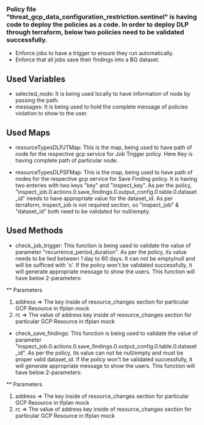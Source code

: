 ### Policy file "threat_gcp_data_configuration_restriction.sentinel" is having code to deploy the policies as a code. In order to deploy DLP through terraform, below two policies need to be validated successfully.
* Enforce jobs to have a trigger to ensure they run automatically.
* Enforce that all jobs save their findings into a BQ dataset.

## Used Variables 
* selected_node: It is being used locally to have information of node by passing the path.
* messages: It is being used to hold the complete message of policies violation to show to the user.

## Used Maps
* resourceTypesDLPJTMap: This is the map, being used to have path of node for the respective gcp service for Job  Trigger policy. Here Key is having complete path of particular node.

* resourceTypesDLPSFMap: This is the map, being used to have path of nodes for the respective gcp service for Save Finding policy. It is having two enteries with two keys "key" and "inspect_key". As per the policy, "inspect_job.0.actions.0.save_findings.0.output_config.0.table.0.dataset_id" needs to have appropriate value for the dataset_id.
As per terraform, inspect_job is not required section, so "inspect_job" & "dataset_id" both need to be validated for null/empty.

## Used Methods
* check_job_trigger: This function is being used to validate the value of parameter "recurrence_period_duration". As per the policy, its value needs to be lied between 1 day to 60 days. It can not be empty/null and will be sufficed with 's'. If the policy won't be validated successfully, it will generate appropriate message to show the users. This function will have below 2-parameters:

** Parameters
1. address => The key inside of resource_changes section for particular GCP Resource in tfplan mock
2. rc => The value of address key inside of resource_changes section for particular GCP Resource in tfplan mock

* check_save_findings: This function is being used to validate the value of parameter "inspect_job.0.actions.0.save_findings.0.output_config.0.table.0.dataset_id". As per the policy, its value can not be null/empty and must be proper valid dataset_id. If the policy won't be validated successfully, it will generate appropriate message to show the users. This function will have below 2-parameters:

** Parameters
1. address => The key inside of resource_changes section for particular GCP Resource in tfplan mock
2. rc => The value of address key inside of resource_changes section for particular GCP Resource in tfplan mock

